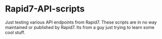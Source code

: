 # Rapid7-API-scripts
Just testing various API endpoints from Rapid7. These scripts are in no way maintained or published by Rapid7. Its from a guy just trying to learn some cool stuff. 
